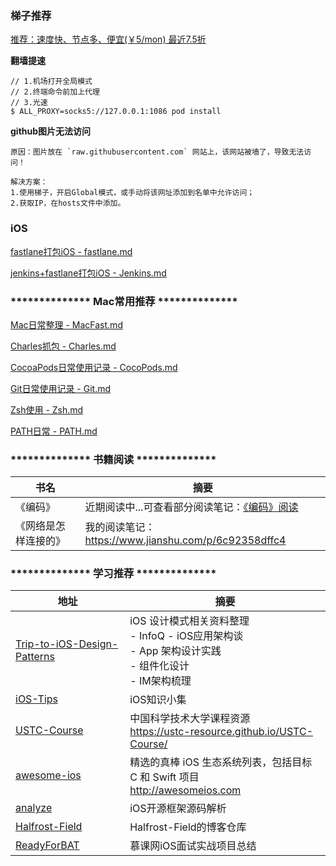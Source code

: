 ### 梯子推荐

[推荐：速度快、节点多、便宜(￥5/mon) 最近7.5折](https://gfw.center/auth/register?code=nGSC)

**翻墙提速**

```shell
// 1.机场打开全局模式
// 2.终端命令前加上代理
// 3.光速
$ ALL_PROXY=socks5://127.0.0.1:1086 pod install
```
**github图片无法访问**
```
原因：图片放在 `raw.githubusercontent.com` 网站上，该网站被墙了，导致无法访问！

解决方案：
1.使用梯子，开启Global模式，或手动将该网址添加到名单中允许访问；
2.获取IP，在hosts文件中添加。
```




### iOS

[fastlane打包iOS - fastlane.md](https://github.com/lionsom/XiOS/blob/master/iOS/CI:CD/fastlane.md)

[jenkins+fastlane打包iOS - Jenkins.md](https://github.com/lionsom/XiOS/blob/master/iOS/CI:CD/Jenkins.md)


### ************** Mac常用推荐 **************

[Mac日常整理 - MacFast.md](https://github.com/lionsom/XiOS/blob/master/Tools/MacFast.md)

[Charles抓包 - Charles.md](https://github.com/lionsom/XiOS/blob/master/Tools/Charles.md)

[CocoaPods日常使用记录 - CocoPods.md](https://github.com/lionsom/XiOS/blob/master/Tools/CocoaPods.md)

[Git日常使用记录 - Git.md](https://github.com/lionsom/XiOS/blob/master/Tools/Git.md)

[Zsh使用 - Zsh.md](https://github.com/lionsom/XiOS/blob/master/Tools/Zsh.md)

[PATH日常 - PATH.md](https://github.com/lionsom/XiOS/blob/master/Tools/PATH.md)


### ************** 书籍阅读 **************

| 书名                 | 摘要                                                         |
| -------------------- | ------------------------------------------------------------ |
| 《编码》             | 近期阅读中...可查看部分阅读笔记：[《编码》阅读](https://github.com/lionsom/iOS-/blob/master/Reading/《编码》阅读.md) |
| 《网络是怎样连接的》 | 我的阅读笔记：https://www.jianshu.com/p/6c92358dffc4         |


### ************** 学习推荐 **************

| 地址                                                         | 摘要                                                         |
| ------------------------------------------------------------ | ------------------------------------------------------------ |
| [Trip-to-iOS-Design-Patterns](https://github.com/skyming/Trip-to-iOS-Design-Patterns) | iOS 设计模式相关资料整理<br>- InfoQ - iOS应用架构谈 <br>- App 架构设计实践<br/>- 组件化设计<br/>- IM架构梳理 |
| [iOS-Tips](https://github.com/awesome-tips/iOS-Tips)         | iOS知识小集                                                  |
| [USTC-Course](https://github.com/USTC-Resource/USTC-Course)  | 中国科学技术大学课程资源<br>https://ustc-resource.github.io/USTC-Course/ |
| [awesome-ios](https://github.com/vsouza/awesome-ios#how-to-use) | 精选的真棒 iOS 生态系统列表，包括目标 C 和 Swift 项目<br>http://awesomeios.com |
| [analyze](https://github.com/draveness/analyze)              | iOS开源框架源码解析                                          |
| [Halfrost-Field](https://github.com/halfrost/Halfrost-Field) | Halfrost-Field的博客仓库                                     |
| [ReadyForBAT](https://github.com/MisterBooo/ReadyForBAT)     | 慕课网iOS面试实战项目总结                                    |

